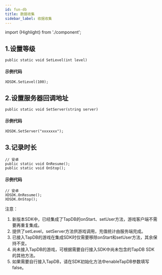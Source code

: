 ```yaml
---
id: fun-db
title: 数据收集
sidebar_label: 收据收集
---
```


import {Highlight} from './component';

## 1.设置等级

```
public static void SetLevel(int level)
```

#### 示例代码

```
XDSDK.SetLevel(100);
```
## 2.设置服务器回调地址
```
public static void SetServer(string server)

```

#### 示例代码

```
XDSDK.SetServer("xxxxxxx");
```

## 3.记录时长

```
// 安卓
public static void OnResume();
public static void OnStop();
```


#### 示例代码

```
// 安卓
XDSDK.OnResume();
XDSDK.OnStop();
```


<Highlight color='#f00'>
注意：</Highlight>  

1. 新版本SDK中，已经集成了TapDB的onStart、setUser方法，游戏客户端不需要再重复集成。  
2. 提供了setLevel，setServer方法供游戏调用，充值统计由服务端完成。  
3. 已接入TapDB的游戏在集成SDK时仅需要移除onStart和setUser方法，其余保持不变。  
4. 尚未接入TapDB的游戏，可根据需要自行接入SDK中尚未包含的TapDB SDK的其他方法。  
5. 如果需要自行接入TapDB，请在SDK初始化方法中enableTapDB参数填写false。  
